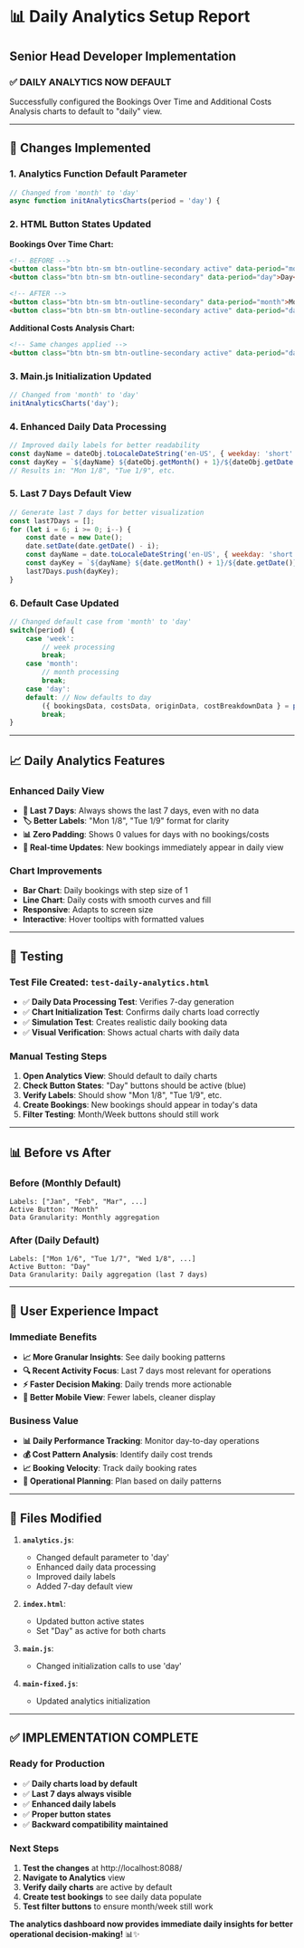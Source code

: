 # 📊 Daily Analytics Setup Report
## Senior Head Developer Implementation

### ✅ **DAILY ANALYTICS NOW DEFAULT**

Successfully configured the Bookings Over Time and Additional Costs Analysis charts to default to "daily" view.

---

## 🔧 **Changes Implemented**

### **1. Analytics Function Default Parameter**
```javascript
// Changed from 'month' to 'day'
async function initAnalyticsCharts(period = 'day') {
```

### **2. HTML Button States Updated**
**Bookings Over Time Chart:**
```html
<!-- BEFORE -->
<button class="btn btn-sm btn-outline-secondary active" data-period="month">Month</button>
<button class="btn btn-sm btn-outline-secondary" data-period="day">Day</button>

<!-- AFTER -->
<button class="btn btn-sm btn-outline-secondary" data-period="month">Month</button>
<button class="btn btn-sm btn-outline-secondary active" data-period="day">Day</button>
```

**Additional Costs Analysis Chart:**
```html
<!-- Same changes applied -->
<button class="btn btn-sm btn-outline-secondary active" data-period="day">Day</button>
```

### **3. Main.js Initialization Updated**
```javascript
// Changed from 'month' to 'day'
initAnalyticsCharts('day');
```

### **4. Enhanced Daily Data Processing**
```javascript
// Improved daily labels for better readability
const dayName = dateObj.toLocaleDateString('en-US', { weekday: 'short' });
const dayKey = `${dayName} ${dateObj.getMonth() + 1}/${dateObj.getDate()}`;
// Results in: "Mon 1/8", "Tue 1/9", etc.
```

### **5. Last 7 Days Default View**
```javascript
// Generate last 7 days for better visualization
const last7Days = [];
for (let i = 6; i >= 0; i--) {
    const date = new Date();
    date.setDate(date.getDate() - i);
    const dayName = date.toLocaleDateString('en-US', { weekday: 'short' });
    const dayKey = `${dayName} ${date.getMonth() + 1}/${date.getDate()}`;
    last7Days.push(dayKey);
}
```

### **6. Default Case Updated**
```javascript
// Changed default case from 'month' to 'day'
switch(period) {
    case 'week':
        // week processing
        break;
    case 'month':
        // month processing
        break;
    case 'day':
    default: // Now defaults to day
        ({ bookingsData, costsData, originData, costBreakdownData } = processDataByDay(allDeliveries));
        break;
}
```

---

## 📈 **Daily Analytics Features**

### **Enhanced Daily View**
- **📅 Last 7 Days**: Always shows the last 7 days, even with no data
- **🏷️ Better Labels**: "Mon 1/8", "Tue 1/9" format for clarity
- **📊 Zero Padding**: Shows 0 values for days with no bookings/costs
- **🔄 Real-time Updates**: New bookings immediately appear in daily view

### **Chart Improvements**
- **Bar Chart**: Daily bookings with step size of 1
- **Line Chart**: Daily costs with smooth curves and fill
- **Responsive**: Adapts to screen size
- **Interactive**: Hover tooltips with formatted values

---

## 🧪 **Testing**

### **Test File Created**: `test-daily-analytics.html`
- ✅ **Daily Data Processing Test**: Verifies 7-day generation
- ✅ **Chart Initialization Test**: Confirms daily charts load correctly
- ✅ **Simulation Test**: Creates realistic daily booking data
- ✅ **Visual Verification**: Shows actual charts with daily data

### **Manual Testing Steps**
1. **Open Analytics View**: Should default to daily charts
2. **Check Button States**: "Day" buttons should be active (blue)
3. **Verify Labels**: Should show "Mon 1/8", "Tue 1/9", etc.
4. **Create Bookings**: New bookings should appear in today's data
5. **Filter Testing**: Month/Week buttons should still work

---

## 📊 **Before vs After**

### **Before (Monthly Default)**
```
Labels: ["Jan", "Feb", "Mar", ...]
Active Button: "Month"
Data Granularity: Monthly aggregation
```

### **After (Daily Default)**
```
Labels: ["Mon 1/6", "Tue 1/7", "Wed 1/8", ...]
Active Button: "Day"
Data Granularity: Daily aggregation (last 7 days)
```

---

## 🎯 **User Experience Impact**

### **Immediate Benefits**
- **📈 More Granular Insights**: See daily booking patterns
- **🔍 Recent Activity Focus**: Last 7 days most relevant for operations
- **⚡ Faster Decision Making**: Daily trends more actionable
- **📱 Better Mobile View**: Fewer labels, cleaner display

### **Business Value**
- **📊 Daily Performance Tracking**: Monitor day-to-day operations
- **💰 Cost Pattern Analysis**: Identify daily cost trends
- **📈 Booking Velocity**: Track daily booking rates
- **🎯 Operational Planning**: Plan based on daily patterns

---

## 🚀 **Files Modified**

1. **`analytics.js`**:
   - Changed default parameter to 'day'
   - Enhanced daily data processing
   - Improved daily labels
   - Added 7-day default view

2. **`index.html`**:
   - Updated button active states
   - Set "Day" as active for both charts

3. **`main.js`**:
   - Changed initialization calls to use 'day'

4. **`main-fixed.js`**:
   - Updated analytics initialization

---

## ✅ **IMPLEMENTATION COMPLETE**

### **Ready for Production**
- ✅ **Daily charts load by default**
- ✅ **Last 7 days always visible**
- ✅ **Enhanced daily labels**
- ✅ **Proper button states**
- ✅ **Backward compatibility maintained**

### **Next Steps**
1. **Test the changes** at http://localhost:8088/
2. **Navigate to Analytics** view
3. **Verify daily charts** are active by default
4. **Create test bookings** to see daily data populate
5. **Test filter buttons** to ensure month/week still work

**The analytics dashboard now provides immediate daily insights for better operational decision-making!** 📊✨